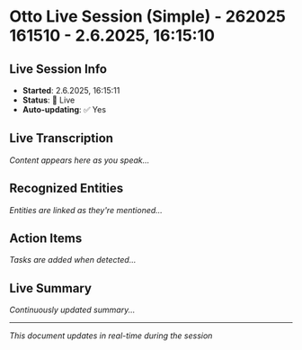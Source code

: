# Otto Live Session (Simple) - 262025 161510 - 2.6.2025, 16:15:10

## Live Session Info
- **Started**: 2.6.2025, 16:15:11
- **Status**: 🔴 Live
- **Auto-updating**: ✅ Yes

## Live Transcription
*Content appears here as you speak...*

## Recognized Entities
*Entities are linked as they're mentioned...*

## Action Items
*Tasks are added when detected...*

## Live Summary
*Continuously updated summary...*

---
*This document updates in real-time during the session*
